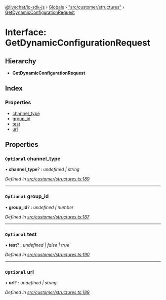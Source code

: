 [@livechat/lc-sdk-js](../README.md) › [Globals](../globals.md) › ["src/customer/structures"](../modules/_src_customer_structures_.md) › [GetDynamicConfigurationRequest](_src_customer_structures_.getdynamicconfigurationrequest.md)

# Interface: GetDynamicConfigurationRequest

## Hierarchy

* **GetDynamicConfigurationRequest**

## Index

### Properties

* [channel_type](_src_customer_structures_.getdynamicconfigurationrequest.md#optional-channel_type)
* [group_id](_src_customer_structures_.getdynamicconfigurationrequest.md#optional-group_id)
* [test](_src_customer_structures_.getdynamicconfigurationrequest.md#optional-test)
* [url](_src_customer_structures_.getdynamicconfigurationrequest.md#optional-url)

## Properties

### `Optional` channel_type

• **channel_type**? : *undefined | string*

*Defined in [src/customer/structures.ts:189](https://github.com/livechat/lc-sdk-js/blob/9364105/src/customer/structures.ts#L189)*

___

### `Optional` group_id

• **group_id**? : *undefined | number*

*Defined in [src/customer/structures.ts:187](https://github.com/livechat/lc-sdk-js/blob/9364105/src/customer/structures.ts#L187)*

___

### `Optional` test

• **test**? : *undefined | false | true*

*Defined in [src/customer/structures.ts:190](https://github.com/livechat/lc-sdk-js/blob/9364105/src/customer/structures.ts#L190)*

___

### `Optional` url

• **url**? : *undefined | string*

*Defined in [src/customer/structures.ts:188](https://github.com/livechat/lc-sdk-js/blob/9364105/src/customer/structures.ts#L188)*
